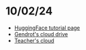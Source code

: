 # 10/02/24
- [HuggingFace tutorial page](https://huggingface.co/learn/audio-course/chapter0/introduction)
- [Gendrot's cloud drive](https://nextcloud.laboratoirephonetiquephonologie.fr/index.php/s/fPPCoEWfyKM9t28)
- [Teacher's cloud](https://nextcloud.laboratoirephonetiquephonologie.fr/index.php/s/GjNftC93qxWtKC6?path=%2F)
